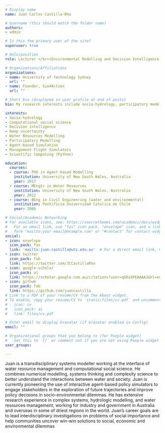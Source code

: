 ```yaml
---
# Display name
name: Juan Carlos Castilla-Rho

# Username (this should match the folder name)
authors:
- admin

# Is this the primary user of the site?
superuser: true

# Role/position
role: Lecturer </br>(Environmental Modelling and Decision Intelligence)

# Organizations/Affiliations
organizations:
- name: University of Technology Sydney
  url: ""
- name: Founder, Sim4Action
  url: ""

# Short bio (displayed in user profile at end of posts)
bio: My research interests include socio-hydrology, participatory modelling, and computational social science.

interests:
- Socio-hydrology
- Computational social science
- Decision intelligence
- Deep uncertainty
- Water Resources Modelling
- Participatory Modelling
- Agent-based Simulation
- Management Flight Simulators
- Scientific Computing (Python)

education:
  courses:
  - course: PhD in Agent-based Modelling
    institution: University of New South Wales, Australia
    year: 2017
  - course: MEngSc in Water Resources
    institution: University of New South Wales, Australia
    year: 2012
  - course: BEng in Civil Engineering (water and environmental)
    institution: Pontificia Universidad Catolica de Chile
    year: 2006

# Social/Academic Networking
# For available icons, see: https://sourcethemes.com/academic/docs/widgets/#icons
#   For an email link, use "fas" icon pack, "envelope" icon, and a link in the
#   form "mailto:your-email@example.com" or "#contact" for contact widget.
social:
- icon: envelope
  icon_pack: fas
  link: 'mailto:juan.castilla@uts.edu.au'  # For a direct email link, use "mailto:test@example.org".
- icon: twitter
  icon_pack: fab
  link: https://twitter.com/JCCastillaRho
- icon: google-scholar
  icon_pack: ai
  link: https://scholar.google.com.au/citations?user=qGRs5PEAAAAJ&hl=en
- icon: github
  icon_pack: fab
  link: https://github.com/juancastilla
# Link to a PDF of your resume/CV from the About widget.
# To enable, copy your resume/CV to `static/files/cv.pdf` and uncomment the lines below.  
# - icon: cv
#   icon_pack: ai
#   link: files/cv.pdf

# Enter email to display Gravatar (if Gravatar enabled in Config)
email: ""

# Organizational groups that you belong to (for People widget)
#   Set this to `[]` or comment out if you are not using People widget.  
user_groups:

---
```


Juan is a transdisciplinary systems modeller working at the interface of water resource management and computational social science. He combines numerical modelling, systems thinking and complexity science to better understand the interactions between water and society. Juan is currently pioneering the use of interactive agent-based policy simulators to engage stakeholders in the exploration of future trajectories and improve policy decisions in socio-environmental dilemmas. He has extensive research experience in complex systems, hydrologic modelling, and water resources management, working for industry and government in Australia and overseas in some of driest regions in the world. Juan’s career goals are to lead interdisciplinary investigations on problems of social importance and help communities uncover win-win solutions to social, economic and environmental dilemmas
